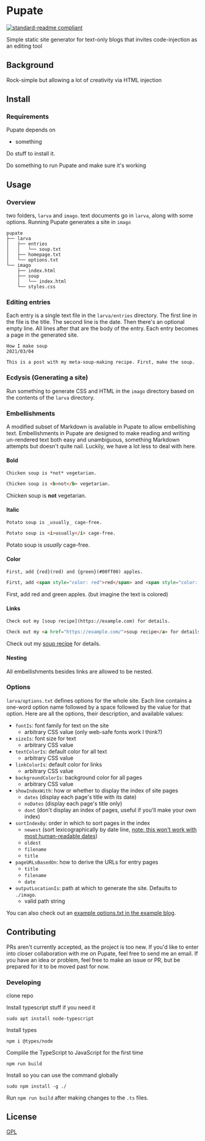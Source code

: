 # Pupate

[![standard-readme compliant](https://img.shields.io/badge/readme%20style-standard-brightgreen.svg?style=flat-square)](https://github.com/RichardLitt/standard-readme)

Simple static site generator for text-only blogs that invites code-injection as an editing tool

## Background

Rock-simple but allowing a lot of creativity via HTML injection

## Install

### Requirements

Pupate depends on

* something

Do stuff to install it.

Do something to run Pupate and make sure it's working

## Usage

### Overview

two folders, `larva` and `imago`. text documents go in `larva`, along with some options. Running Pupate generates a site in `imago`

```
pupate
├── larva
│   ├── entries
│   │   └── soup.txt
│   ├── homepage.txt
│   └── options.txt
└── imago
    ├── index.html
    ├── soup
    │   └── index.html
    └── styles.css
```

### Editing entries

Each entry is a single text file in the `larva/entries` directory. The first line in the file is the title. The second line is the date. Then there's an optional empty line. All lines after that are the body of the entry. Each entry becomes a page in the generated site.

```
How I make soup
2021/03/04

This is a post with my meta-soup-making recipe. First, make the soup.
```

### Ecdysis (Generating a site)

Run something to generate CSS and HTML in the `imago` directory based on the contents of the `larva` directory.

### Embellishments

A modified subset of Markdown is available in Pupate to allow embellishing text. Embellishments in Pupate are designed to make reading and writing un-rendered text both easy and unambiguous, something Markdown attempts but doesn't quite nail. Luckily, we have a lot less to deal with here.

#### Bold
```
Chicken soup is *not* vegetarian.
```

```html
Chicken soup is <b>not</b> vegetarian.
```

Chicken soup is **not** vegetarian.

#### Italic
```
Potato soup is _usually_ cage-free.
```

```html
Potato soup is <i>usually</i> cage-free.
```

Potato soup is *usually* cage-free.

#### Color
```
First, add {red}(red) and {green}(#00ff00) apples.
```

```html
First, add <span style="color: red">red</span> and <span style="color: #00ff00">green</span> apples.
```

First, add red and green apples. (but imagine the text is colored)

#### Links
```
Check out my [soup recipe](https://example.com) for details.
```

```html
Check out my <a href="https://example.com/">soup recipe</a> for details.
```

Check out my [soup recipe](https://example.com) for details.

#### Nesting

All embellishments besides links are allowed to be nested.

### Options

`larva/options.txt` defines options for the whole site. Each line contains a one-word option name followed by a space followed by the value for that option. Here are all the options, their description, and available values:

* `fontIs`: font family for text on the site
  * arbitrary CSS value (only web-safe fonts work I think?)
* `sizeIs`: font size for text
  * arbitrary CSS value
* `textColorIs`: default color for all text
  * arbitrary CSS value
* `linkColorIs`: default color for links
  * arbitrary CSS value
* `backgroundColorIs`: background color for all pages
  * arbitrary CSS value
* `showIndexWith`: how or whether to display the index of site pages
  * `dates` (display each page's title with its date)
  * `noDates` (display each page's title only)
  * `dont` (don't display an index of pages, useful if you'll make your own index)
* `sortIndexBy`: order in which to sort pages in the index
  * `newest` (sort lexicographically by date line, [note: this won't work with most human-readable dates](https://twitter.com/wormplaza/status/1295572138494234624))
  * `oldest`
  * `filename`
  * `title`
* `pageURLsBasedOn`: how to derive the URLs for entry pages
  * `title`
  * `filename`
  * `date`
* `outputLocationIs`: path at which to generate the site. Defaults to `./imago`.
  * valid path string

You can also check out an [example options.txt in the example blog](/example%20blog/options.txt).

## Contributing

PRs aren't currently accepted, as the project is too new. If you'd like to enter into closer collaboration with me on Pupate, feel free to send me an email. If you have an idea or problem, feel free to make an issue or PR, but be prepared for it to be moved past for now.

### Developing

clone repo

Install typescript stuff if you need it

```shell
sudo apt install node-typescript
```

Install types

```shell
npm i @types/node
```

Complile the TypeScript to JavaScript for the first time

```shell
npm run build
```

Install so you can use the command globally

```shell
sudo npm install -g ./
```

Run `npm run build` after making changes to the `.ts` files.

## License

[GPL](/LICENSE)

